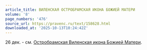 ```yaml
---
article_title: ВИЛЕНСКАЯ ОСТРОБРАМСКАЯ ИКОНА БОЖИЕЙ МАТЕРИ
volume: '8'
page_numbers: '476'
source_url: https://pravenc.ru/text/158628.html
downloaded_at: '2025-10-13T10:24:42Z'
---
```


26 дек. - см. [Остробрамская Виленская икона Божией Матери](<https://pravenc.ru/text/Остробрамская Виленская икона Божией Матери.html>).
